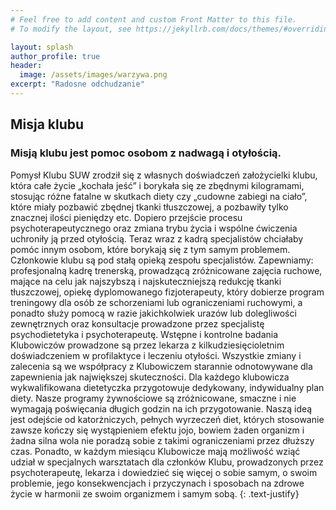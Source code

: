 ```yaml
---
# Feel free to add content and custom Front Matter to this file.
# To modify the layout, see https://jekyllrb.com/docs/themes/#overriding-theme-defaults

layout: splash
author_profile: true
header:
  image: /assets/images/warzywa.png
excerpt: "Radosne odchudzanie"
---
```

## Misja klubu
### Misją klubu jest pomoc osobom z nadwagą i otyłością. 
Pomysł Klubu SUW
zrodził się z własnych doświadczeń założycielki klubu, która całe życie „kochała
jeść” i borykała się ze zbędnymi kilogramami, stosując różne fatalne w
skutkach diety czy „cudowne zabiegi na ciało”, które miały pozbawić zbędnej
tkanki tłuszczowej, a pozbawiły tylko znacznej ilości pieniędzy etc. Dopiero
przejście procesu psychoterapeutycznego oraz zmiana trybu życia i wspólne
ćwiczenia uchroniły ją przed otyłością. Teraz wraz z kadrą specjalistów
chciałaby pomóc innym osobom, które borykają się z tym samym problemem.
Członkowie klubu są pod stałą opieką zespołu specjalistów. Zapewniamy:
profesjonalną kadrę trenerską, prowadzącą zróżnicowane zajęcia ruchowe,
mające na celu jak najszybszą i najskuteczniejszą redukcję tkanki tłuszczowej,
opiekę dyplomowanego fizjoterapeuty, który dobierze program treningowy dla
osób ze schorzeniami lub ograniczeniami ruchowymi, a ponadto służy pomocą
w razie jakichkolwiek urazów lub dolegliwości zewnętrznych oraz konsultacje
prowadzone przez specjalistę psychodietetyka i psychoterapeutę. Wstępne i
kontrolne badania Klubowiczów prowadzone są przez lekarza z
kilkudziesięcioletnim doświadczeniem w profilaktyce i leczeniu otyłości.
Wszystkie zmiany i zalecenia są we współpracy z Klubowiczem starannie
odnotowywane dla zapewnienia jak największej skuteczności. Dla każdego
klubowicza wykwalifikowana dietetyczka przygotowuje dedykowany,
indywidualny plan diety. Nasze programy żywnościowe są zróżnicowane,
smaczne i nie wymagają poświęcania długich godzin na ich przygotowanie.
Naszą ideą jest odejście od katorżniczych, pełnych wyrzeczeń diet, których
stosowanie zawsze kończy się wystąpieniem efektu jojo, bowiem żaden
organizm i żadna silna wola nie poradzą sobie z takimi ograniczeniami przez
dłuższy czas. Ponadto, w każdym miesiącu Klubowicze mają możliwość wziąć
udział w specjalnych warsztatach dla członków Klubu, prowadzonych przez
psychoterapeutę, lekarza i dowiedzieć się więcej o sobie samym, o swoim
problemie, jego konsekwencjach i przyczynach i sposobach na zdrowe życie w
harmonii ze swoim organizmem i samym sobą.
{: .text-justify}